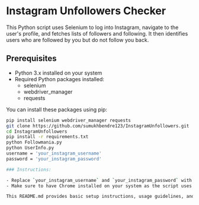 # Instagram Unfollowers Checker

This Python script uses Selenium to log into Instagram, navigate to the user's profile, and fetches lists of followers and following. It then identifies users who are followed by you but do not follow you back.

## Prerequisites

- Python 3.x installed on your system
- Required Python packages installed:
  - selenium
  - webdriver_manager
  - requests

You can install these packages using pip:
```bash
pip install selenium webdriver_manager requests
git clone https://github.com/sumukhbendre123/InstagramUnfollowers.git
cd InstagramUnfollowers
pip install -r requirements.txt
python Followmania.py
python UserInfo.py
username = 'your_instagram_username'
password = 'your_instagram_password'

### Instructions:

- Replace `your_instagram_username` and `your_instagram_password` with your actual Instagram credentials in the `instagram_followers.py` script.
- Make sure to have Chrome installed on your system as the script uses ChromeDriver for Selenium automation.

This README.md provides basic setup instructions, usage guidelines, and notes for running your Instagram unfollowers checker script. Adjust it further based on any specific details or additional functionalities of your script.
